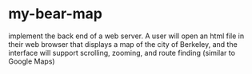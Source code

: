 # my-bear-map
implement the back end of a web server. A user will open an html file in their web browser that displays a map of the city of Berkeley, and the interface will support scrolling, zooming, and route finding (similar to Google Maps)
